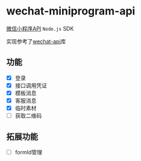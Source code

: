 # wechat-miniprogram-api

[微信小程序API](https://developers.weixin.qq.com/miniprogram/dev/api) `Node.js` SDK

实现参考了[wechat-api](https://github.com/node-webot/wechat-api)库

## 功能

- [x] 登录
- [x] 接口调用凭证
- [x] 模板消息
- [x] 客服消息
- [x] 临时素材
- [ ] 获取二维码

## 拓展功能

- [ ] formId管理
